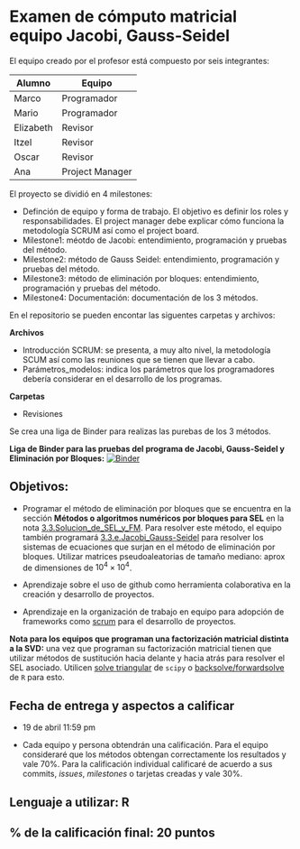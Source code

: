 
# Examen de cómputo matricial equipo Jacobi, Gauss-Seidel

El equipo creado por el profesor está compuesto por seis integrantes: 

| Alumno | Equipo |
|--------|--------|
| Marco  | Programador |
| Mario  | Programador |
| Elizabeth | Revisor  |
| Itzel | Revisor |
| Oscar | Revisor  |
| Ana   | Project Manager |

El proyecto se dividió en 4 milestones: 
+ Definción de equipo y forma de trabajo. El objetivo es definir los roles y responsabilidades. El project manager debe explicar cómo funciona la metodología SCRUM así como el project board. 
+ Milestone1: méotdo de Jacobi: entendimiento, programación y pruebas del método. 
+ Milestone2: método de Gauss Seidel: entendimiento, programación y pruebas del método. 
+ Milestone3: método de eliminación por bloques: entendimiento, programación y pruebas del método. 
+ Milestone4: Documentación: documentación de los 3 métodos. 

En el repositorio se pueden encontar las siguentes carpetas y archivos:

**Archivos**
+ Introducción SCRUM: se presenta, a muy alto nivel, la metodología SCUM así como las reuniones que se tienen que llevar a cabo. 
+ Parámetros_modelos: indica los parámetros que los programadores debería considerar en el desarrollo de los programas. 

**Carpetas**
+ Revisiones

Se crea una liga de Binder para realizas las purebas de los 3 métodos. 

**Liga de Binder para las pruebas del programa de Jacobi, Gauss-Seidel y Eliminación por Bloques:** [![Binder](https://mybinder.org/badge_logo.svg)](https://mybinder.org/v2/gh/shimanteko/for_binders/master?urlpath=lab/tree/home/jovyan/Jacobi_GaussSeidel_Bloques.ipynb)

## Objetivos:

* Programar el método de eliminación por bloques que se encuentra en la sección **Métodos o algoritmos numéricos por bloques para SEL** en la nota [3.3.Solucion_de_SEL_y_FM](https://github.com/ITAM-DS/analisis-numerico-computo-cientifico/blob/master/temas/III.computo_matricial/3.3.Solucion_de_SEL_y_FM.ipynb). Para resolver este método, el equipo también programará [3.3.e.Jacobi_Gauss-Seidel](https://github.com/ITAM-DS/analisis-numerico-computo-cientifico/blob/master/temas/III.computo_matricial/3.3.e.Jacobi_Gauss-Seidel.ipynb) para resolver los sistemas de ecuaciones que surjan en el método de eliminación por bloques. Utilizar matrices pseudoaleatorias de tamaño mediano: aprox de dimensiones de $10^4 \times 10^4$.

* Aprendizaje sobre el uso de github como herramienta colaborativa en la creación y desarrollo de proyectos.

* Aprendizaje en la organización de trabajo en equipo para adopción de frameworks como [scrum](https://www.youtube.com/watch?v=b02ZkndLk1Y&feature=emb_logo) para el desarrollo de proyectos. 

**Nota para los equipos que programan una factorización matricial distinta a la SVD:** una vez que programan su factorización matricial tienen que utilizar métodos de sustitución hacia delante y hacia atrás para resolver el SEL asociado. Utilicen [solve triangular](https://docs.scipy.org/doc/scipy/reference/generated/scipy.linalg.solve_triangular.html) de `scipy` o [backsolve/forwardsolve](https://stat.ethz.ch/R-manual/R-devel/library/base/html/backsolve.html) de `R` para esto.

## Fecha de entrega y aspectos a calificar

* 19 de abril 11:59 pm

* Cada equipo y persona obtendrán una calificación. Para el equipo consideraré que los métodos obtengan correctamente los resultados y vale 70%. Para la calificación individual calificaré de acuerdo a sus commits, *issues*, *milestones* o tarjetas creadas y vale 30%.


## Lenguaje a utilizar: R


## % de la calificación final: 20 puntos



